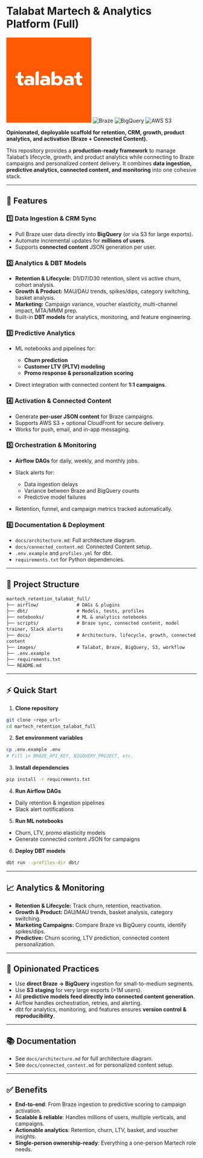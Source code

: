 # Talabat Martech & Analytics Platform (Full)

![Talabat](images.png) ![Braze](images/braze.png) ![BigQuery](images/bigquery.png) ![AWS S3](images/s3.png)

**Opinionated, deployable scaffold for retention, CRM, growth, product analytics, and activation (Braze + Connected Content).**

This repository provides a **production-ready framework** to manage Talabat’s lifecycle, growth, and product analytics while connecting to Braze campaigns and personalized content delivery. It combines **data ingestion, predictive analytics, connected content, and monitoring** into one cohesive stack.

---

## 🚀 Features

### 1️⃣ Data Ingestion & CRM Sync

* Pull Braze user data directly into **BigQuery** (or via S3 for large exports).
* Automate incremental updates for **millions of users**.
* Supports **connected content** JSON generation per user.

### 2️⃣ Analytics & DBT Models

* **Retention & Lifecycle:** D1/D7/D30 retention, silent vs active churn, cohort analysis.
* **Growth & Product:** MAU/DAU trends, spikes/dips, category switching, basket analysis.
* **Marketing:** Campaign variance, voucher elasticity, multi-channel impact, MTA/MMM prep.
* Built-in **DBT models** for analytics, monitoring, and feature engineering.

### 3️⃣ Predictive Analytics

* ML notebooks and pipelines for:

  * **Churn prediction**
  * **Customer LTV (PLTV) modeling**
  * **Promo response & personalization scoring**
* Direct integration with connected content for **1:1 campaigns**.

### 4️⃣ Activation & Connected Content

* Generate **per-user JSON content** for Braze campaigns.
* Supports AWS S3 + optional CloudFront for secure delivery.
* Works for push, email, and in-app messaging.

### 5️⃣ Orchestration & Monitoring

* **Airflow DAGs** for daily, weekly, and monthly jobs.
* Slack alerts for:

  * Data ingestion delays
  * Variance between Braze and BigQuery counts
  * Predictive model failures
* Retention, funnel, and campaign metrics tracked automatically.

### 6️⃣ Documentation & Deployment

* `docs/architecture.md`: Full architecture diagram.
* `docs/connected_content.md`: Connected Content setup.
* `.env.example` and `profiles.yml` for dbt.
* `requirements.txt` for Python dependencies.

---

## 📂 Project Structure

```
martech_retention_talabat_full/
├── airflow/              # DAGs & plugins
├── dbt/                  # Models, tests, profiles
├── notebooks/            # ML & analytics notebooks
├── scripts/              # Braze sync, connected content, model trainer, Slack alerts
├── docs/                 # Architecture, lifecycle, growth, connected content
├── images/               # Talabat, Braze, BigQuery, S3, workflow
├── .env.example
├── requirements.txt
└── README.md
```

---

## ⚡ Quick Start

1. **Clone repository**

```bash
git clone <repo_url>
cd martech_retention_talabat_full
```

2. **Set environment variables**

```bash
cp .env.example .env
# Fill in BRAZE_API_KEY, BIGQUERY_PROJECT, etc.
```

3. **Install dependencies**

```bash
pip install -r requirements.txt
```

4. **Run Airflow DAGs**

* Daily retention & ingestion pipelines
* Slack alert notifications

5. **Run ML notebooks**

* Churn, LTV, promo elasticity models
* Generate connected content JSON for campaigns

6. **Deploy DBT models**

```bash
dbt run --profiles-dir dbt/
```

---

## 📈 Analytics & Monitoring

* **Retention & Lifecycle:** Track churn, retention, reactivation.
* **Growth & Product:** DAU/MAU trends, basket analysis, category switching.
* **Marketing Campaigns:** Compare Braze vs BigQuery counts, identify spikes/dips.
* **Predictive:** Churn scoring, LTV prediction, connected content personalization.

---

## 🔧 Opinionated Practices

* Use **direct Braze → BigQuery** ingestion for small-to-medium segments.
* Use **S3 staging** for very large exports (>1M users).
* All **predictive models feed directly into connected content generation**.
* Airflow handles orchestration, retries, and alerting.
* dbt for analytics, monitoring, and features ensures **version control & reproducibility**.

---

## 📚 Documentation

* See `docs/architecture.md` for full architecture diagram.
* See `docs/connected_content.md` for personalized content setup.

---

## ✅ Benefits

* **End-to-end**: From Braze ingestion to predictive scoring to campaign activation.
* **Scalable & reliable**: Handles millions of users, multiple verticals, and campaigns.
* **Actionable analytics**: Retention, churn, LTV, basket, and voucher insights.
* **Single-person ownership-ready**: Everything a one-person Martech role needs.
